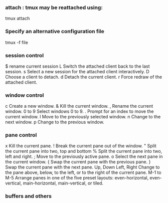 ### attach : tmux may be reattached using:
tmux attach

### Specify an alternative configuration file
tmux -f file

### session control
  $           rename current session
  L           Switch the attached client back to the last session.
  s           Select a new session for the attached client interactively.
  D           Choose a client to detach.
  d           Detach the current client.
  r           Force redraw of the attached client.

### window control
  c           Create a new window.
  &           Kill the current window.
  ,           Rename the current window.
  0 to 9      Select windows 0 to 9.
  .           Prompt for an index to move the current window.
  l           Move to the previously selected window.
  n           Change to the next window.
  p           Change to the previous window.

### pane control 
  x           Kill the current pane.
  !           Break the current pane out of the window.
  "           Split the current pane into two, top and bottom
  %           Split the current pane into two, left and right.
  ;           Move to the previously active pane.
  o           Select the next pane in the current window.
  {           Swap the current pane with the previous pane.
  }           Swap the current pane with the next pane.
  Up, Down
  Left, Right
              Change to the pane above, below, to the left, or to the right of the current pane.
  M-1 to M-5  Arrange panes in one of the five preset layouts: even-horizontal, even-vertical, main-horizontal, main-vertical, or tiled.

### buffers and others 

